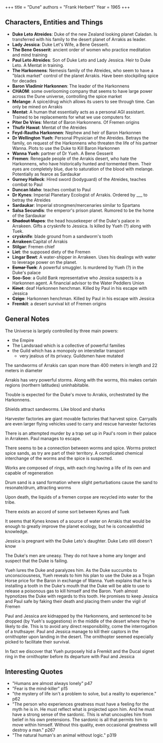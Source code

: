 +++
title = "Dune" 
authors = "Frank Herbert" 
Year = 1965
+++

## Characters, Entities and Things 

- **Duke Leto Atreides**: Duke of the new Zealand looking planet Caladan. Is transferred with his family to the desert planet of Arrakis as leader. 
- **Lady Jessica**: Duke Let's Wife, a Bene Gesserit. 
- **The Bene Gesserit**: ancient order of women who practice meditation and mind training
-  **Paul Leto Atreides**: Son of Duke Leto and Lady Jessica. Heir to Duke Leto. A Mentat in training. 
- **The Harkonnens**: Nemesis family of the Atreides, who seem to have a "black market" control of the planet Arrakis. Have been stockpiling spice for decades 
-  **Baron Vladimir Harkonnen**: The leader of the Harkonnens 
- **CHAOM**: some overlooming company that seems to have large power across the Dune universe, controlling the spice market
- **Melange**: A spice/drug which allows its users to see through time. Can only be mined on Arrakis 
- **Mentat**: A human that essentially acts as a personal AGI assistant. Trained to be replacements for what we use computers for. 
-  **Piter De Vries**: Mentat of Baron Harkonnens. Of Fremen origins
-  **Thufir Hawat**: Mentat of the Atreides
- **Feyd-Rautha Harkonnen**: Nephew and heir of Baron Harkonnen
- **Dr Wellington Yueh**: Personal Physician of the Atreides. Betrays the family, on request of the Harkonnens who threaten the life of his partner Wanna. Plots to use the Duke to Kill Baron Harkonnen 
- **Wanna Yueh**: partner of Dr Yueh. A Bene Gesserit 
- **Fremen**: Renegade people of the Arrakis desert, who hate the Harkonnens, who have historically hunted and tormented them. Their eyes are completely blue, due to saturation of the blood with melange. Potentially as fearce as Sardaukar 
- **Gurney Halleck**: Hired sword (bodyguard) of the Atreides, teaches combat to Paul
- **Duncan Idaho**: teaches combat to Paul
- **Dr Kynes**: Imperial Planetary Ecologist of Arrakis. Ordered by ___ to betray the Atreides 
- **Sardaukar**: Imperial strongmen/mercenaries similar to Spartans 
- **Salsa Secundis**: the emperor's prison planet. Rumored to be the home of the Sardaukar 
- ~~**Shadout Mapes**~~: the head housekeeper of the Duke's palace in Arrakeen. Gifts a crysknife to Jessica. Is killed by Yueh (?) along with Tuek. 
- **crysknife**: blade ground from a sandworm's tooth
- **Arrakeen**:Capital of Arrakis 
- **Stilgar**: Fremen chief
- **Liet**: the supposed diety of the Fremen
- **Lingar Bewt**: A water-shipper in Arrakeen. Uses his dealings with water to leverage power on the planet. 
- ~~**Esmar Tuek**~~: A powerful smuggler. Is murdered by Yueh (?) in the Duke's palace 
- **Soo-Soo**: a Guild Bank representative who Jessica suspects is a Harkonnen agent. A financial advisor to the Water Peddlers Union
- ~~**Kinet**~~: deaf Harkonnen henchman. Killed by Paul in his escape with Jessica 
- ~~**Czigo**~~: Harkonnen henchman. Killed by Paul in his escape with Jessica 
- **Fremkit**: a desert survival kit of Fremen origins 

## General Notes 

The Universe is largely controlled by three main powers:
- the Empire
- The Landsraad which is a collective of powerful families
- the Guild which has a monopoly on interstellar transport
  - very jealous of its privacy. Guildsmen have mutated 

The sandworms of Arrakis can span more than 400 meters in length and 22 meters in diameter

Arrakis has very powerful storms. Along with the worms, this makes certain regions (northern latitudes) uninhabitable. 

Trouble is expected for the Duke's move to Arrakis, orchestrated by the Harkonnens. 

Shields attract sandworms. Like blood and sharks 

Harvester factories are giant movable factories that harvest spice. Carryalls are even larger flying vehicles used to carry and rescue harvester factories 

There is an attempted murder by a trap set up in Paul's room in their palace in Arrakeen. Paul manages to escape. 

There seems to be a connection between worms and spice. Worms protect spice sands, as try are part of their territory. A complicated chemical interchange of the worms and the spice is suspected. 

Works are composed of rings, with each ring having a life of its own and capable of regeneration

Drum sand is a sand formation where slight perturbations cause the sand to resonate/drum, attracting worms

Upon death, the liquids of a fremen corpse are recycled into water for the tribe. 

There exists an accord of some sort between Kynes and Tuek

It seems that Kynes knows of a source of water on Arrakis that would be enough to greatly improve the planet ecology, but he is concealinthid knowledge. 

Jessica is pregnant with the Duke Leto's daughter. Duke Leto still doesn't know

The Duke's men are uneasy. They do not have a home any longer and suspect that the Duke is failing. 

Yueh lures the Duke and paralyzes him. As the Duke succumbs to unconsciousness, Yueh reveals to him his plan to use the Duke as a Trojan Horse price for the Baron in exchange of Wanna. Yueh explains that he is installing a tooth in the Duke's mouth that the Duke will be able to use to release a poisonous gas to kill himself and the Baron. Yueh almost hypnotizes the Duke with regards to this tooth. He promises to keep Jessica and Paul safe by faking their death and placing them under the vigil of Fremen

Paul and Jessica are kidnapped by the Harkonnens, and sentenced to be dropped (by Yueh's suggestions) in the middle of the desert where they're likely to die. This is to avoid any direct responsibility, come the interrogation of a truthsayer. Paul and Jessica manage to kill their captors in the ornithopter upon landing in the desert. The ornithopter seemed especially picked to facilitate their survival. 

In fact we discover that Yueh purposely hid a Fremkit and the Ducal signet ring in the ornithopter before its departure with Paul and Jessica 



## Interesting Quotes

- "Humans are almost always lonely" p47
- "Fear is the mind-killer" p15
- "the mystery of life isn't a problem to solve, but a reality to experience." p62
- "The person who experiences greatness must have a feeling for the myth he
  is in. He must reflect what is projected upon him. And he must have a strong sense of the sardonic. This is
  what uncouples him from belief in his own pretensions. The sardonic is all that permits him to move within
  himself. Without this quality, even occasional greatness will destroy a man." p267
- "The natural human's an animal without logic." p319
